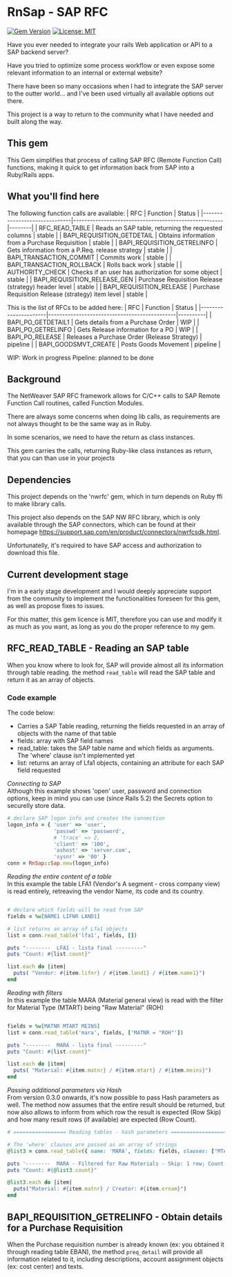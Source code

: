 # RnSap - SAP RFC 
[![Gem Version](https://badge.fury.io/rb/rnsap.svg)](https://badge.fury.io/rb/rnsap)
[![License: MIT](https://img.shields.io/badge/License-MIT-green.svg)](https://opensource.org/licenses/MIT)

Have you ever needed to integrate your rails Web application 
or API to a SAP backend server? 

Have you tried to optimize some process workflow or even expose some relevant information to an internal or external website?

There have been so many occasions when I had to integrate the SAP
server to the outter world... and I've been used virtually all 
available options out there. 

This project is a way to return to the community what I have needed
and built along the way. 

## This gem

This Gem simplifies that process of calling SAP RFC (Remote Function Call) functions, making it quick to get information back from SAP
into a Ruby/Rails apps.

## What you'll find here
The following function calls are available:
| RFC                          | Function                                             | Status |
|------------------------------|------------------------------------------------------|--------|
| RFC_READ_TABLE               | Reads an SAP table, returning the requested columns  | stable |
| BAPI_REQUISITION_GETDETAIL   | Obtains information from a Purchase Requisition      | stable |
| BAPI_REQUISITION_GETRELINFO  | Gets information from a P.Req. release strategy      | stable |
| BAPI_TRANSACTION_COMMIT      | Commits work                                         | stable |
| BAPI_TRANSACTION_ROLLBACK    | Rolls back work                                      | stable |
| AUTHORITY_CHECK              | Checks if an user has authorization for some object  | stable |
| BAPI_REQUISITION_RELEASE_GEN | Purchase Requisition Release (strategy) header level | stable |
| BAPI_REQUISITION_RELEASE     | Purchase Requisition Release (strategy) item level   | stable |

This is the list of RFCs to be added here:
| RFC                  | Function                                     | Status   |
|----------------------|----------------------------------------------|----------|
| BAPI_PO_GETDETAIL1   | Gets details from a Purchase Order           | WIP      |
| BAPI_PO_GETRELINFO   | Gets Release information for a PO            | WIP      |
| BAPI_PO_RELEASE      | Releases a Purchase Order (Release Strategy) | pipeline |
| BAPI_GOODSMVT_CREATE | Posts Goods Movement                         | pipeline |

WIP: Work in progress
Pipeline: planned to be done
## Background
The NetWeaver SAP RFC framework allows for C/C++ calls to SAP Remote Function Call routines, 
called Function Modules. 

There are always some concerns when doing lib calls, as requirements are not always thought
to be the same way as in Ruby.

In some scenarios, we need to have the return as class instances.

This gem carries the calls, returning Ruby-like class instances as return, that you can than
use in your projects

## Dependencies

This project depends on the 'nwrfc' gem, which in turn depends on Ruby ffi to make
library calls. 

This project also depends on the SAP NW RFC library, which is only available through
the SAP connectors, which can be found at their homepage 
https://support.sap.com/en/product/connectors/nwrfcsdk.html.

Unfortunatelly, it's required to have SAP access and authorization to download this file.

## Current development stage

I'm in a early stage development and I would deeply appreciate support from the community
to implement the functionalities foreseen for this gem, as well as propose fixes
to issues.

For this matter, this gem licence is MIT, therefore you can use and modify it as much
as you want, as long as you do the proper reference to my gem.

## RFC_READ_TABLE - Reading an SAP table

When you know where to look for, SAP will provide almost all its information through
table reading. the method <code>read_table</code> will read the SAP table and return it 
as an array of objects.
### Code example

The code below:
- Carries a SAP Table reading, returning the fields requested in an array of objects
  with the name of that table
- fields: array with SAP field names
- read_table: takes the SAP table name and which fields as arguments. The 'where' clause
  isn't implemented yet
- list: returns an array of Lfa1 objects, containing an attribute for each SAP field requested

*Connecting to SAP*<br/>
Although this example shows 'open' user, password and connection options, keep in mind
you can use (since Rails 5.2) the Secrets option to securelly store data.

```ruby
# declare SAP logon info and creates the connection
logon_info = { 'user' => 'user',
               'passwd' => 'password',
               # 'trace' => 2,
               'client' => '100',
               'ashost' => 'server.com',
               'sysnr' => '00' }
conn = RnSap::Sap.new(logon_info)
```

*Reading the entire content of a table*<br/>
In this example the table LFA1 (Vendor's A segment - cross company view)
is read entirely, retreaving the vendor Name, its code and its country.

```ruby

# declare which fields will be read from SAP
fields = %w[NAME1 LIFNR LAND1]

# list returns an array of Lfa1 objects
list = conn.read_table('lfa1', fields, [])

puts "--------  LFA1 - lista final ---------"
puts "Count: #{list.count}"

list.each do |item|
  puts( "Vendor: #{item.lifnr} / #{item.land1} / #{item.name1}")
end
```
*Reading with filters* <br/>
In this example the table MARA (Material general view) is read
with the filter for Material Type (MTART) being "Raw Material" (ROH)

```ruby

fields = %w[MATNR MTART MEINS]
list = conn.read_table('mara', fields, ['MATNR = "ROH"'])

puts "--------  MARA - lista final ---------"
puts "Count: #{list.count}"

list.each do |item|
  puts( "Material: #{item.matnr} / #{item.mtart} / #{item.meins}")
end
```

*Passing additional parameters via Hash* <br/>
From version 0.3.0 onwards, it's now possible to pass Hash parameters as well.
The method now assumes that the entire result should be returned, but now also
allows to inform from which row the result is expected (Row Skip) and
how many result rows (if available) are expected (Row Count).

```ruby
# ================= Reading tables - hash parameters ====================

# The 'where' clauses are passed as an array of strings
@list3 = conn.read_table({ name: 'MARA', fields: fields, clauses: ["MTART = 'ROH'"], row_skip: 1, row_count: 2 })

puts '--------  MARA - Filtered for Raw Materials - Skip: 1 row; Count: 2 rows ---------'
puts "Count: #{@list3.count}"

@list3.each do |item|
  puts("Material: #{item.matnr} / Creator: #{item.ernam}")
end
```
## BAPI_REQUISITION_GETRELINFO - Obtain details for a Purchase Requisition

When the Purchase requisition number is already known (ex: you obtained it through reading
table EBAN), the method <code>preq_detail</code> will provide all information related
to it, including descriptions, account assignment objects (ex: cost center) and texts. 